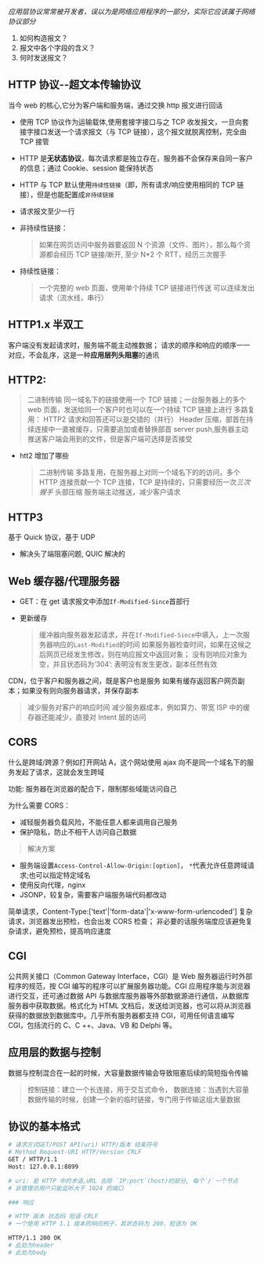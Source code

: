 _应用层协议常常被开发者，误以为是网络应用程序的一部分，实际它应该属于网络协议部分_

1. 如何构造报文？
2. 报文中各个字段的含义？
3. 何时发送报文？

## HTTP 协议--超文本传输协议

当今 web 的核心,它分为客户端和服务端，通过交换 http 报文进行回话

- 使用 TCP 协议作为运输载体,使用套接字接口与之 TCP 收发报文，一旦向套接字接口发送一个请求报文（与 TCP 链接），这个报文就脱离控制，完全由 TCP 接管
- HTTP 是**无状态协议**，每次请求都是独立存在，服务器不会保存来自同一客户的信息；通过 Cookie、session 能保持状态
- HTTP 与 TCP 默认使用`持续性链接`（即，所有请求/响应使用相同的 TCP 链接），但是也能配置成`非持续链接`

- 请求报文至少一行

- 非持续性链接：

  > 如果在网页访问中服务器要返回 N 个资源（文件、图片），那么每个资源都会经历 TCP 链接/断开, 至少 N\*2 个 RTT，经历三次握手

- 持续性链接：

  > 一个完整的 web 页面，使用单个持续 TCP 链接进行传送
  > 可以连续发出请求（流水线，串行）

## HTTP1.x 半双工

客户端没有发起请求时，服务端不能主动推数据；
请求的顺序和响应的顺序一一对应，不会乱序，这是一种**应用层列头阻塞**的通讯

## HTTP2:

> 二进制传输
> 同一域名下的链接使用一个 TCP 链接；一台服务器上的多个 web 页面，发送给同一个客户时也可以在一个持续 TCP 链接上进行
> 多路复用： HTTP2 请求和回答还可以是交错的（并行）
> Header 压缩，部首在持续连接中一直被缓存，只需要追加或者替换部首
> server push,服务器主动推送客户端会用到的文件，但是客户端可选择是否接受

- htt2 增加了哪些
  > 二进制传输
  > 多路复用，在服务器上对同一个域名下的的访问，多个 HTTP 连接贡献一个 TCP 连接，TCP 是持续的，只需要经历一次*三次握手*
  > 头部压缩
  > 服务端主动推送，减少客户请求

## HTTP3

基于 Quick 协议，基于 UDP

- 解决头了端阻塞问题, QUIC 解决的

## Web 缓存器/代理服务器

- GET：在 get 请求报文中添加`If-Modified-Since`首部行

- 更新缓存
  > 缓冲器向服务器发起请求，并在`If-Modified-Since`中填入，上一次服务器响应的`Last-Modified`的时间
  > 如果服务器检查时间，如果在这候之后网页已经发生修改，则在响应报文中返回对象；
  > 没有则响应对象为空，并且状态码为‘304’: 表明没有发生更改，副本任然有效

CDN，位于客户和服务器之间，既是客户也是服务
如果有缓存返回客户网页副本；如果没有则向服务器请求，并保存副本

> 减少服务对客户的响应时间
> 减少服务器成本，例如算力、带宽
> ISP 中的缓存器还能减少，直接对 Intent 层的访问

## CORS

什么是跨域/跨源？例如打开网站 A，这个网站使用 ajax 向不是同一个域名下的服务发起了请求，这就会发生跨域

功能: 服务器在浏览器的配合下，限制那些域能访问自己

为什么需要 CORS：

- 减轻服务器负载风险，不能任意人都来调用自己服务
- 保护隐私，防止不相干人访问自己数据

> 解决方案

- 服务端设置`Access-Control-Allow-Origin:[option]`， `*`代表允许任意跨域请求;也可以指定特定域名
- 使用反向代理，nginx
- JSONP，较复杂，需要客户端服务端代码都改动

简单请求，Content-Type:['text'|'form-data'|'x-www-form-urlencoded']
复杂请求，浏览器发出预检，也会出发 CORS 检查；
非必要的话服务端度应该避免复杂请求，避免预检，提高响应速度

## CGI

公共网关接口（Common Gateway Interface，CGI）是 Web 服务器运行时外部程序的规范，按 CGI 编写的程序可以扩展服务器功能。CGI 应用程序能与浏览器进行交互，还可通过数据 API 与数据库服务器等外部数据源进行通信，从数据库服务器中获取数据。格式化为 HTML 文档后，发送给浏览器，也可以将从浏览器获得的数据放到数据库中。几乎所有服务器都支持 CGI，可用任何语言编写 CGI，包括流行的 C、C ++、Java、VB 和 Delphi 等。

## 应用层的数据与控制

数据与控制混合在一起的时候，大容量数据传输会导致阻塞后续的简短指令传输

> 控制链接：建立一个长连接，用于交互式命令，
> 数据连接：当遇到大容量数据传输的时候，创建一个新的临时链接，专门用于传输这组大量数据

## 协议的基本格式

```sh
# 请求方式GET/POST API(uri) HTTP/版本 结束符号
# Method Request-URI HTTP/Version CRLF
GET / HTTP/1.1
Host: 127.0.0.1:8899

# uri: 是 HTTP 中的术语,URL 去除 `IP:port`(host)的部分, 每个`/`一个节点
# 非管理员用户只能监听大于 1024 的端口

### 响应

# HTTP 版本 状态码 短语 CRLF
# 一个使用 HTTP 1.1 版本的响应例子，其状态码为 200，短语为 OK

HTTP/1.1 200 OK
# 此处为header
# 此处为body
```
